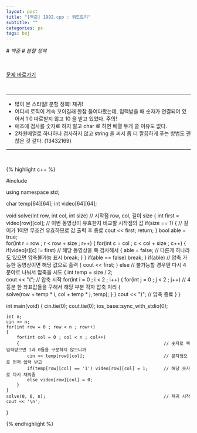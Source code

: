 ```yaml
---
layout: post
title: "[백준] 1992.cpp : 쿼드트리"
subtitle: ""
categories: ps
tags: boj
---
```


*# 백준 # 분할 정복*

<br>

[문제 바로가기](https://www.acmicpc.net/problem/1992)

<br>

---

- 많이 본 스타일! 분할 정복! 재귀!
- 어디서 로직이 계속 꼬이길래 한참 들여다봤는데, 입력받을 때 숫자가 연결되어 있어서 1 0 따로받지 않고 10 을 받고 있었다. 주의!
- 애초에 검사를 숫자로 하지 말고 char 로 하면 배열 두개 쓸 이유도 없다.
- 2차원배열로 하나하나 검사하지 않고 string 을 써서 좀 더 깔끔하게 푸는 방법도 괜찮은 것 같다. (13432169)

---
<br>

{% highlight c++ %}

#include <iostream>

using namespace std;

char temp[64][64];
int video[64][64];

void solve(int row, int col, int size)              // 시작점 row, col, 길이 size
{
    int first = video[row][col];                    // 이번 동영상이 유효한지 비교할 시작점의 값
    if(size == 1)
    {                                               // 길이가 1이면 무조건 유효하므로 값 출력 후 종료
        cout << first;
        return;
    }
    bool able = true;                               
    for(int r = row ; r < row + size ; r++)
    {
        for(int c = col ; c < col + size ; c++)
        {
            if(video[r][c] != first)                // 해당 동영상을 쭉 검사해서
            {
                able = false;                       // 다른게 하나라도 있으면 압축불가능 표시
                break;
            }
        }
        if(able == false) break;
    }
    if(able)                                        // 압축 가능한 동영상이면 해당 값으로 출력
    {
        cout << first;
    }
    else                                            // 불가능할 경우엔 다시 4 분야로 나눠서 압축을 시도
    {
        int temp = size / 2;                        
        cout << "(";                                // 압축 시작
        for(int i = 0 ; i < 2 ; i++)
        {
            for(int j = 0 ; j < 2 ; j++)            // 4등분 한 좌표값들을 구해서 해당 부분 각자 압축 처리
            {                                         
                solve(row + temp * i, col + temp * j, temp);
            }
        }
        cout << ")";                                 // 압축 종료
    }
}

int main(void)
{
    cin.tie(0);
    cout.tie(0);
    ios_base::sync_with_stdio(0);

    int n;
    cin >> n;
    for(int row = 0 ; row < n ; row++)
    {
        for(int col = 0 ; col < n ; col++)
        {                                                       // 숫자로 쭉 입력받으면 1과 0들을 구분하지 않으니까
            cin >> temp[row][col];                              // 문자형으로 먼저 입력 받고
            if(temp[row][col] == '1') video[row][col] = 1;      // 해당 숫자로 다시 채워줌
            else video[row][col] = 0;
        }
    }
    solve(0, 0, n);                                             // 재귀 시작
    cout << '\n';
}

{% endhighlight %}

